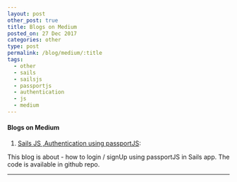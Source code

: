 ```yaml
---
layout: post
other_post: true
title: Blogs on Medium
posted_on: 27 Dec 2017
categories: other
type: post
permalink: /blog/medium/:title
tags:
  - other
  - sails
  - sailsjs
  - passportjs
  - authentication
  - js
  - medium
---
```



#### Blogs on Medium

1. [Sails JS ,Authentication using passportJS](https://medium.com/@Shekharrajak/sails-js-authentication-using-passportjs-87e40aee6160): 

This blog is about - how to login / signUp using passportJS in Sails app. The code is available in github repo.


-------------------------------------------------
